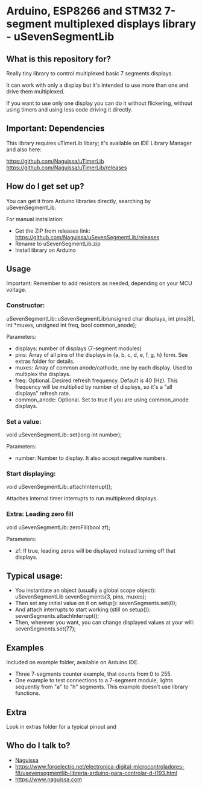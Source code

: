 # Arduino, ESP8266 and STM32 7-segment multiplexed displays library - uSevenSegmentLib #

## What is this repository for? ##

Really tiny library to control multiplexed basic 7 segments displays.

It can work with only a display but it's intended to use more than one and drive them multiplexed.

If you want to use only one display you can do it without flickering, without using timers and using less code driving it directly.

## Important: Dependencies ##

This library requires uTimerLib libary; it's available on IDE Library Manager and also here:

https://github.com/Naguissa/uTimerLib
https://github.com/Naguissa/uTimerLib/releases



## How do I get set up? ##

You can get it from Arduino libraries directly, searching by uSevenSegmentLib.

For manual installation:

 * Get the ZIP from releases link: https://github.com/Naguissa/uSevenSegmentLib/releases
 * Rename to uSevenSegmentLib.zip
 * Install library on Arduino

## Usage ##

Important: Remember to add resistors as needed, depending on your MCU voltage.

### Constructor: ###

uSevenSegmentLib::uSevenSegmentLib(unsigned char displays, int pins[8], int *muxes, unsigned int freq, bool common_anode);

Parameters:
 - displays: number of displays (7-segment modules)
 - pins: Array of all pins of the displays in {a, b, c, d, e, f, g, h} form. See extras folder for details.
 - muxes: Array of common anode/cathode, one by each display. Used to multiplex the displays.
 - freq: Optional. Desired refresh frequency. Default is 40 (Hz). This frequency will be multiplied by number of displays, so it's a "all displays" refresh rate.
 - common_anode: Optional. Set to true if you are using common_anode displays.

### Set a value: ###

void uSevenSegmentLib::set(long int number);

Parameters:
 - number: Number to display. It also accept negative numbers.

### Start displaying: ###

void uSevenSegmentLib::attachInterrupt();

Attaches internal timer interrupts to run multiplexed displays.


### Extra: Leading zero fill ###

void uSevenSegmentLib::zeroFill(bool zf);

Parameters:
 - zf: If true, leading zeros will be displayed instead turning off that displays.



## Typical usage: ##

 - You instantiate an object (usually a global scope object): uSevenSegmentLib sevenSegments(3, pins, muxes);
 - Then set any initial value on it on setup(): sevenSegments.set(0);
 - And attach interrupts to start working (still on setup()): sevenSegments.attachInterrupt();
 - Then, wherever you want, you can change displayed values at your will: sevenSegments.set(77);



## Examples ##

Included on example folder, available on Arduino IDE.

 - Three 7-segments counter example, that counts from 0 to 255.
 - One example to test connections to a 7-segment module; lights sequently from "a" to "h" segments. This example doesn't use library functions.

## Extra ##

Look in extras folder for a typical pinout and

## Who do I talk to? ##

 * [Naguissa](https://github.com/Naguissa)
 * https://www.foroelectro.net/electronica-digital-microcontroladores-f8/usevensegmentlib-libreria-arduino-para-controlar-d-t193.html
 * https://www.naguissa.com

